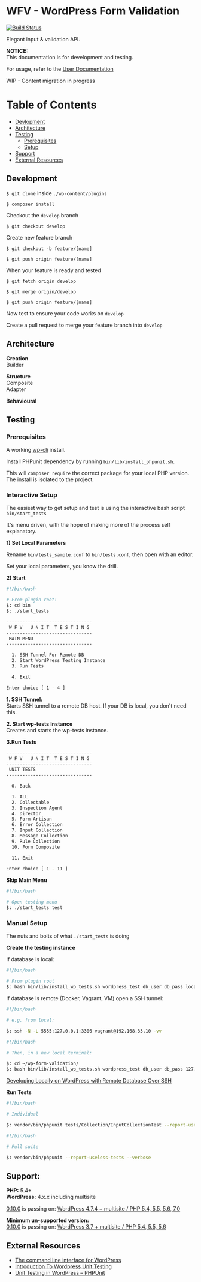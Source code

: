 # WFV - WordPress Form Validation
[![Build Status](https://travis-ci.org/macder/wp-form-validation.svg?branch=master)](https://travis-ci.org/macder/wp-form-validation)

Elegant input & validation API.

**NOTICE:**<br>
This documentation is for development and testing.

For usage, refer to the [User Documentation](https://macder.github.io/wfv/)

WIP - Content migration in progress

# Table of Contents
* [Devlopment](#development)
* [Architecture](#architecture)
* [Testing]()
  * [Prerequisites](#prerequisites)
  * [Setup]()
* [Support](#support)
* [External Resources](#external-resources)

## Development

`$ git clone` inside `./wp-content/plugins`

`$ composer install`

Checkout the `develop` branch

`$ git checkout develop`

Create new feature branch

`$ git checkout -b feature/[name]`

`$ git push origin feature/[name]`

When your feature is ready and tested

`$ git fetch origin develop`

`$ git merge origin/develop`

`$ git push origin feature/[name]`

Now test to ensure your code works on `develop`

Create a pull request to merge your feature branch into `develop`

## Architecture

**Creation**<br>
Builder

**Structure**<br>
Composite<br>
Adapter

**Behavioural**<br>


## Testing

### Prerequisites

A working [wp-cli](http://wp-cli.org) install.

Install PHPunit dependency by running `bin/lib/install_phpunit.sh`.

This will `composer require` the correct package for your local PHP version. The install is isolated to the project.


### Interactive Setup
The easiest way to get setup and test is using the interactive bash script `bin/start_tests`

It's menu driven, with the hope of making more of the process self explanatory.

**1) Set Local Parameters**

Rename `bin/tests_sample.conf` to `bin/tests.conf`, then open with an editor.

Set your local parameters, you know the drill.

**2) Start**

```sh
#!/bin/bash

# From plugin root:
$: cd bin
$: ./start_tests

```
```sh
--------------------------------
 W F V   U N I T  T E S T I N G
--------------------------------
 MAIN MENU
--------------------------------

  1. SSH Tunnel For Remote DB
  2. Start WordPress Testing Instance
  3. Run Tests

  4. Exit

Enter choice [ 1 - 4 ]

```

**1. SSH Tunnel:**<br>
Starts SSH tunnel to a remote DB host. If your DB is local, you don't need this.

**2. Start wp-tests Instance**<br>
Creates and starts the wp-tests instance.

**3.Run Tests**
```sh
--------------------------------
 W F V   U N I T  T E S T I N G
--------------------------------
 UNIT TESTS
--------------------------------

  0. Back

  1. ALL
  2. Collectable
  3. Inspection Agent
  4. Director
  5. Form Artisan
  6. Error Collection
  7. Input Collection
  8. Message Collection
  9. Rule Collection
  10. Form Composite

  11. Exit

Enter choice [ 1 - 11 ]

```

**Skip Main Menu**
```sh
#!/bin/bash

# Open testing menu
$: ./start_tests test

```

### Manual Setup
The nuts and bolts of what `./start_tests` is doing

**Create the testing instance**

If database is local:
```sh
#!/bin/bash

# From plugin root
$: bash bin/lib/install_wp_tests.sh wordpress_test db_user db_pass localhost latest
```

If database is remote (Docker, Vagrant, VM) open a SSH tunnel:
```sh
#!/bin/bash

# e.g. from local:

$: ssh -N -L 5555:127.0.0.1:3306 vagrant@192.168.33.10 -vv
```

```sh
#!/bin/bash

# Then, in a new local terminal:

$: cd ~/wp-form-validation/
$: bash bin/lib/install_wp_tests.sh wordpress_test db_user db_pass 127.0.0.1:5555 latest true
```

[Developing Locally on WordPress with Remote Database Over SSH](https://technosailor.com/2013/03/15/tutorial-developing-locally-on-wordpress-with-remote-database-over-ssh/)


**Run Tests**
```sh
#!/bin/bash

# Individual

$: vendor/bin/phpunit tests/Collection/InputCollectionTest --report-useless-tests --verbose
```

```sh
#!/bin/bash

# Full suite

$: vendor/bin/phpunit --report-useless-tests --verbose
```

## Support:
**PHP:** 5.4+<br>
**WordPress:** 4.x.x including multisite

[0.10.0](https://github.com/macder/wp-form-validation/tree/0.10.0) is passing on: [WordPress 4.7.4 + multisite / PHP 5.4, 5.5, 5.6, 7.0](https://travis-ci.org/macder/wp-form-validation/builds/229557138)

**Minimum un-supported version:**<br>
[0.10.0](https://github.com/macder/wp-form-validation/tree/0.10.0) is passing on: [WordPress 3.7 + multisite / PHP 5.4, 5.5, 5.6](https://travis-ci.org/macder/wp-form-validation/builds/229553426)

## External Resources

* [The command line interface for WordPress](http://wp-cli.org/)
* [Introduction To Wordpress Unit Testing](https://carlalexander.ca/introduction-wordpress-unit-testing/)
* [Unit Testing in WordPress – PHPUnit](https://neliosoftware.com/blog/introduction-to-unit-testing-in-wordpress-phpunit/)
